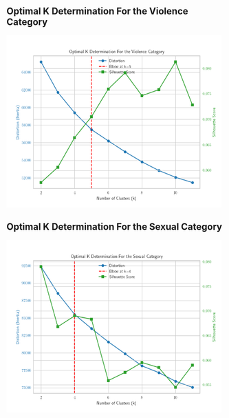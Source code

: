 
## Optimal K Determination For the Violence Category
<img src="images/elbow_combined_Q16_gpt-4v.png" alt="Elbow Combined Q16 GPT-4v" width="500" height="400" />

## Optimal K Determination For the Sexual Category
<img src="images/elbow_combined_SD_Filter_NSFW_Detector_NudeNet.png" alt="Elbow Combined Q16 GPT-4v" width="500" height="400" />
